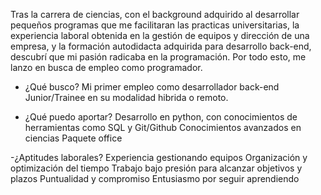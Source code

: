 Tras la carrera de ciencias, con el background adquirido al desarrollar pequeños programas que me facilitaran las practicas universitarias, 
la experiencia laboral obtenida en la gestión de equipos y dirección de una empresa, y la formación autodidacta adquirida para desarrollo back-end,
descubrí que mi pasión radicaba en la programación.
Por todo esto, me lanzo en busca de empleo como programador.

- ¿Qué busco?
Mi primer empleo como desarrollador back-end Junior/Trainee en su modalidad hibrida o remoto.

- ¿Qué puedo aportar?
Desarrollo en python, con conocimientos de herramientas como SQL y Git/Github
Conocimientos avanzados en ciencias
Paquete office

-¿Aptitudes laborales?
Experiencia gestionando equipos
Organización y optimización del tiempo
Trabajo bajo presión para alcanzar objetivos y plazos
Puntualidad y compromiso
Entusiasmo por seguir aprendiendo
